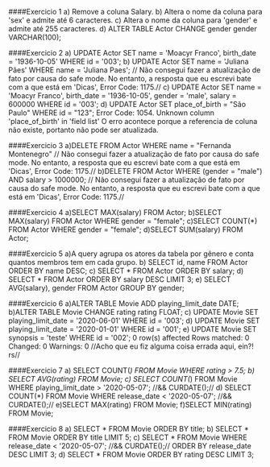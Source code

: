 ####Exercicio 1
a) Remove a coluna Salary.
b) Altera o nome da coluna para 'sex' e admite até 6 caracteres.
c) Altera o nome da coluna para 'gender' e admite até 255 caracteres.
d) ALTER TABLE Actor CHANGE gender gender VARCHAR(100);

####Exercicio 2
a)
UPDATE Actor
SET name = 'Moacyr Franco', birth_date = '1936-10-05' WHERE id = '003';
b)
UPDATE Actor
SET name = 'Juliana Pães' WHERE name = 'Juliana Paes'; 
// Não consegui fazer a atualização de fato por causa do safe mode. No entanto, a resposta que eu escrevi bate com a que está em 'Dicas', Error Code: 1175.//
c)
UPDATE Actor
SET name = 'Moacyr Franco', birth_date = '1936-10-05',
 gender = 'male', salary = 600000 WHERE id = '003';
d)
UPDATE Actor
SET place_of_birth = "São Paulo"
WHERE id = "123";
Error Code: 1054. Unknown column 'place_of_birth' in 'field list'
O erro acontece porque a referencia de coluna não existe, portanto não pode ser atualizada.

####Exercicio 3
a)DELETE FROM Actor WHERE name = "Fernanda Montenegro"
// Não consegui fazer a atualização de fato por causa do safe mode. No entanto, a resposta que eu escrevi bate com a que está em 'Dicas', Error Code: 1175.//
b)DELETE FROM Actor WHERE (gender = "male") AND salary > 1000000;
// Não consegui fazer a atualização de fato por causa do safe mode. No entanto, a resposta que eu escrevi bate com a que está em 'Dicas', Error Code: 1175.//

####Exercicio 4
a)SELECT MAX(salary) FROM Actor;
b)SELECT MAX(salary) FROM Actor WHERE gender = "female";
c)SELECT COUNT(*) FROM Actor WHERE gender = "female";
d)SELECT SUM(salary) FROM Actor;

####Exercicio 5
a)A query agrupa os atores da tabela por gênero e conta quantos membros tem em cada grupo.
b)
SELECT id, name FROM Actor
ORDER BY name DESC;
c)
SELECT * FROM Actor
ORDER BY salary;
d)
SELECT * FROM Actor
ORDER BY salary DESC
LIMIT 3;
e)
SELECT AVG(salary), gender FROM Actor
GROUP BY gender;

####Exercicio 6
a)ALTER TABLE Movie ADD playing_limit_date DATE; 
b)ALTER TABLE Movie CHANGE rating rating FLOAT;
c)
UPDATE Movie
SET playing_limit_date = '2020-06-01' WHERE id = '003';
d)
UPDATE Movie
SET playing_limit_date = '2020-01-01' WHERE id = '001';
e)
UPDATE Movie
SET synopsis = 'teste' WHERE id = '002';
0 row(s) affected Rows matched: 0  Changed: 0  Warnings: 0
//Acho que eu fiz alguma coisa errada aqui, ein?! rs//

####Exercicio 7
a)
SELECT COUNT(*) FROM Movie 
WHERE rating  > 7.5;
b)
SELECT AVG(rating) FROM Movie;
c)
SELECT COUNT(*) FROM Movie 
WHERE playing_limit_date > '2020-05-07'; //&& CURDATE();//
d)
SELECT COUNT(*) FROM Movie 
WHERE release_date < '2020-05-07'; //&& CURDATE();//
e)SELECT MAX(rating) FROM Movie;
f)SELECT MIN(rating) FROM Movie;

####Exercicio 8
a)
SELECT * FROM Movie
ORDER BY title;
b)
SELECT * FROM Movie 
ORDER BY title LIMIT 5;
c)
SELECT * FROM Movie 
WHERE release_date < '2020-05-07'; //&& CURDATE();//
ORDER BY release_date DESC 
LIMIT 3;
d)
SELECT * FROM Movie 
ORDER BY rating DESC 
LIMIT 3;